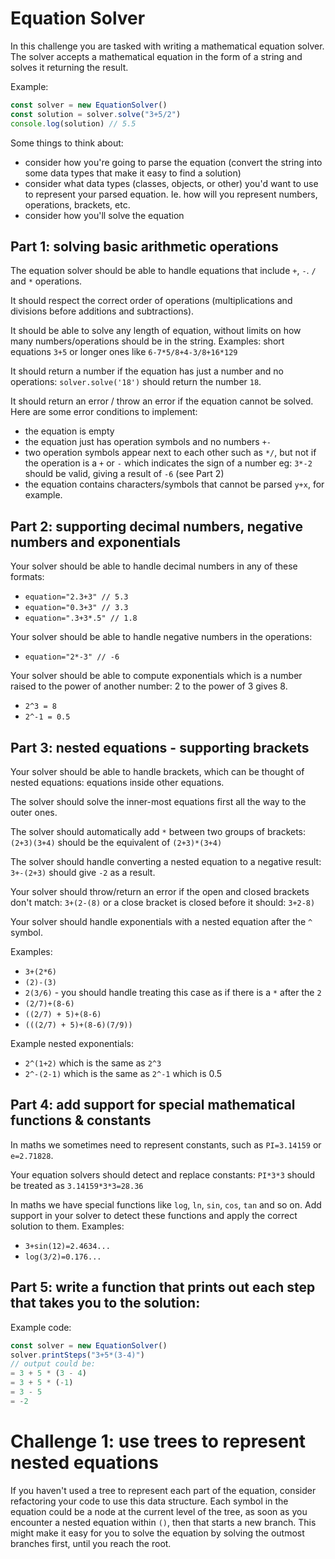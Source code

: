 # Equation Solver

In this challenge you are tasked with writing a mathematical equation solver. The solver accepts a mathematical equation in the form of a string and solves it returning the result. 

Example:

```js
const solver = new EquationSolver()
const solution = solver.solve("3+5/2")
console.log(solution) // 5.5
```

Some things to think about:
- consider how you're going to parse the equation (convert the string into some data types that make it easy to find a solution)
- consider what data types (classes, objects, or other) you'd want to use to represent your parsed equation. Ie. how will you represent numbers, operations, brackets, etc.
- consider how you'll solve the equation

## Part 1: solving basic arithmetic operations

The equation solver should be able to handle equations that include `+`, `-`. `/` and `*` operations.

It should respect the correct order of operations (multiplications and divisions before additions and subtractions).

It should be able to solve any length of equation, without limits on how many numbers/operations should be in the string. Examples: short equations `3+5` or longer ones like `6-7*5/8+4-3/8+16*129`

It should return a number if the equation has just a number and no operations: `solver.solve('18')` should return the number `18`.

It should return an error / throw an error if the equation cannot be solved. Here are some error conditions to implement:

- the equation is empty
- the equation just has operation symbols and no numbers `+-`
- two operation symbols appear next to each other such as `*/`, but not if the operation is a `+` or `-` which indicates the sign of a number eg: `3*-2` should be valid, giving a result of `-6` (see Part 2)
- the equation contains characters/symbols that cannot be parsed `y+x`, for example.

## Part 2: supporting decimal numbers, negative numbers and exponentials

Your solver should be able to handle decimal numbers in any of these formats:

- `equation="2.3+3" // 5.3`
- `equation="0.3+3" // 3.3`
- `equation=".3+3*.5" // 1.8`

Your solver should be able to handle negative numbers in the operations:

- `equation="2*-3" // -6`

Your solver should be able to compute exponentials which is a number raised to the power of another number: 2 to the power of 3 gives 8.

- `2^3 = 8`
- `2^-1 = 0.5`

## Part 3: nested equations - supporting brackets

Your solver should be able to handle brackets, which can be thought of nested equations: equations inside other equations. 

The solver should solve the inner-most equations first all the way to the outer ones. 

The solver should automatically add `*` between two groups of brackets: `(2+3)(3+4)` should be the equivalent of `(2+3)*(3+4)`

The solver should handle converting a nested equation to a negative result: `3+-(2+3)` should give `-2` as a result.

Your solver should throw/return an error if the open and closed brackets don't match: `3+(2-(8)` or a close bracket is closed before it should: `3+2-8)`

Your solver should handle exponentials with a nested equation after the `^` symbol.

Examples:

- `3+(2*6)` 
- `(2)-(3)`
- `2(3/6)` - you should handle treating this case as if there is a `*` after the `2`
- `(2/7)+(8-6)`
- `((2/7) + 5)+(8-6)`
- `(((2/7) + 5)+(8-6)(7/9))`

Example nested exponentials:
- `2^(1+2)` which is the same as `2^3`
- `2^-(2-1)` which is the same as `2^-1` which is 0.5

## Part 4: add support for special mathematical functions & constants

In maths we sometimes need to represent constants, such as `PI=3.14159` or `e=2.71828`.

Your equation solvers should detect and replace constants: `PI*3*3` should be treated as `3.14159*3*3=28.36`

In maths we have special functions like `log`, `ln`, `sin`, `cos`, `tan` and so on. Add support in your solver to detect these functions and apply the correct solution to them. Examples:

- `3+sin(12)=2.4634...`
- `log(3/2)=0.176...`

## Part 5: write a function that prints out each step that takes you to the solution:

Example code:

```js
const solver = new EquationSolver()
solver.printSteps("3+5*(3-4)")
// output could be:
= 3 + 5 * (3 - 4)
= 3 + 5 * (-1)
= 3 - 5
= -2
```

# Challenge 1: use trees to represent nested equations

If you haven't used a tree to represent each part of the equation, consider refactoring your code to use this data structure. Each symbol in the equation could be a node at the current level of the tree, as soon as you encounter a nested equation within `()`, then that starts a new branch. This might make it easy for you to solve the equation by solving the outmost branches first, until you reach the root.
